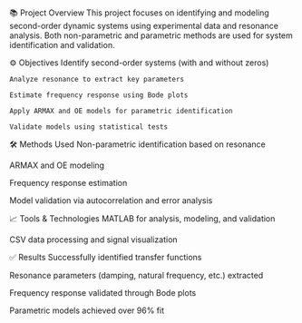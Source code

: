 📚 Project Overview
This project focuses on identifying and modeling second-order dynamic systems using experimental data and resonance analysis. Both non-parametric and parametric methods are used for system identification and validation.

⚙️ Objectives
    Identify second-order systems (with and without zeros)

    Analyze resonance to extract key parameters

    Estimate frequency response using Bode plots

    Apply ARMAX and OE models for parametric identification

    Validate models using statistical tests

🛠 Methods Used
Non-parametric identification based on resonance

ARMAX and OE modeling

Frequency response estimation

Model validation via autocorrelation and error analysis

📈 Tools & Technologies
MATLAB for analysis, modeling, and validation

CSV data processing and signal visualization

✅ Results
Successfully identified transfer functions

Resonance parameters (damping, natural frequency, etc.) extracted

Frequency response validated through Bode plots

Parametric models achieved over 96% fit

